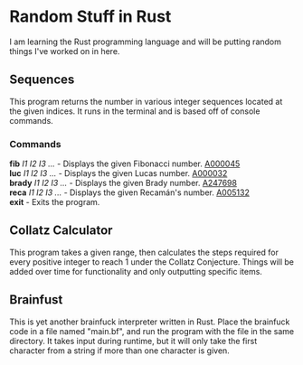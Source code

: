 # Random Stuff in Rust
I am learning the Rust programming language and will be putting random things I've worked on in here.

## Sequences
This program returns the number in various integer sequences located at the given indices.  It runs in the terminal and is based off of console commands.

### Commands
**fib** *I1 I2 I3 ...* - Displays the given Fibonacci number.  [A000045](https://oeis.org/A000045)\
**luc** *I1 I2 I3 ...* - Displays the given Lucas number.  [A000032](https://oeis.org/A000032)\
**brady** *I1 I2 I3 ...* - Displays the given Brady number.  [A247698](https://oeis.org/A247698)\
**reca** *I1 I2 I3 ...* - Displays the given Recamán's number.  [A005132](https://oeis.org/A005132)\
**exit** - Exits the program.

## Collatz Calculator
This program takes a given range, then calculates the steps required for every positive integer to reach 1 under the Collatz Conjecture.  Things will be added over time for functionality and only outputting specific items.

## Brainfust
This is yet another brainfuck interpreter written in Rust.  Place the brainfuck code in a file named "main.bf", and run the program with the file in the same directory.  It takes input during runtime, but it will only take the first character from a string if more than one character is given.
